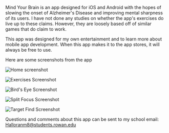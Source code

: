 Mind Your Brain is an app designed for iOS and Android with the hopes of slowing the onset of Alzheimer's Disease and improving
mental sharpness of its users. I have not done any studies on whether the app's exercises do live up to these claims. However, they
are loosely based off of similar games that do claim to work.

This app was designed for my own entertainment and to learn more about mobile app development. When this app makes it to the app stores,
it will always be free to use.

Here are some screenshots from the app

![Home screenshot](https://i.imgur.com/RHNe4HP.png)

![Exercises Screenshot](https://imgur.com/2JXH1Yy)

![Bird's Eye Screenshot](https://i.imgur.com/t2f9fWG.png)

![Split Focus Screenshot](https://i.imgur.com/aCRk83a.png)

![Target Find Screenshot](https://i.imgur.com/chqlqmf.png)

Questions and comments about this app can be sent to my school email: Halloranm8@students.rowan.edu
